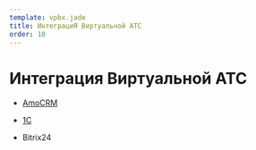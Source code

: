 ```yaml
--- 
template: vpbx.jade
title: ИнтеграциЯ Виртуальной АТС
order: 10
---
```


# Интеграция Виртуальной АТС

- [AmoCRM](amocrm/)

- [1C](1c.html)

- Bitrix24